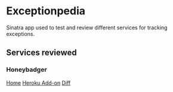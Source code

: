 # Exceptionpedia

Sinatra app used to test and review different services for tracking exceptions.


## Services reviewed

### Honeybadger

[Home](http://honeybadger.io/) [Heroku Add-on](http://addons.heroku.com/honeybadger) [Diff](https://github.com/pedro/exceptionpedia/compare/honeybadger)

